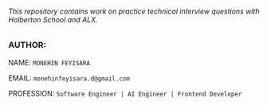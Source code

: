 ###### This repository contains work on practice technical interview questions with Holberton School and ALX.

### AUTHOR:

NAME: `MONEHIN FEYISARA`

EMAIL: `monehinfeyisara.d@gmail.com`

PROFESSION: `Software Engineer | AI Engineer | Frontend Developer`
